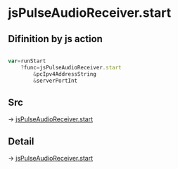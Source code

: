 # jsPulseAudioReceiver.start

## Difinition by js action

```js.js

var=runStart
	?func=jsPulseAudioReceiver.start
		&pcIpv4AddressString
		&serverPortInt
```

## Src

-> [jsPulseAudioReceiver.start](https://github.com/puutaro/CommandClick/blob/master/app/src/main/java/com/puutaro/commandclick/fragment_lib/terminal_fragment/js_interface/JsPulseAudioReceiver.kt#L21)

## Detail

-> [jsPulseAudioReceiver.start](https://github.com/puutaro/CommandClick/blob/master/md/developer/js_interface/details/JsPulseAudioReceiver/start.md)
